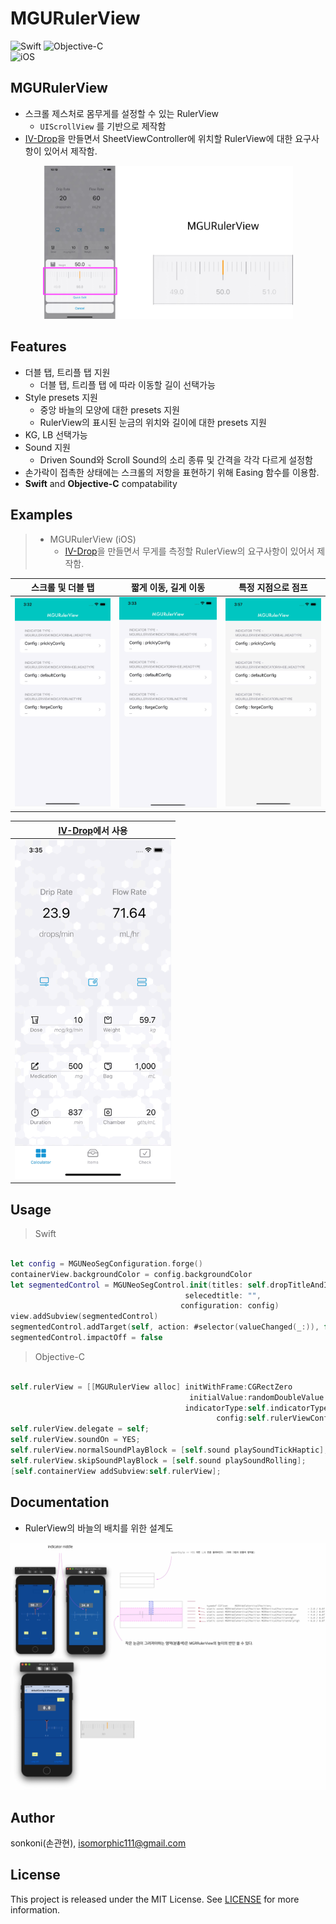 # MGURulerView 

![Swift](https://img.shields.io/badge/Swift-F05138?style=flat-square&logo=Swift&logoColor=white)
![Objective-C](https://img.shields.io/badge/Objective--C-3A95E3?style=flat-square&logo=apple&logoColor=white)<br/>
![iOS](https://img.shields.io/badge/IOS-000000?style=flat-square&logo=ios&logoColor=white)

## **MGURulerView**
- 스크롤 제스처로 몸무게를 설정할 수 있는 RulerView
    - `UIScrollView` 를 기반으로 제작함
- [IV-Drop](https://apps.apple.com/app/id1574452904)을 만들면서 SheetViewController에 위치할 RulerView에 대한 요구사항이 있어서 제작함.
<p align="center"><img src="./screenshot/230516b1.jpg" width="400"></p>


## Features
*  더블 탭, 트리플 탭 지원
    * 더블 탭, 트리플 탭 에 따라 이동할 길이 선택가능
*  Style presets 지원
    * 중앙 바늘의 모양에 대한 presets 지원
    * RulerView의 표시된 눈금의 위치와 길이에 대한 presets 지원
*  KG, LB 선택가능
*  Sound 지원
    * Driven Sound와 Scroll Sound의 소리 종류 및 간격을 각각 다르게 설정함
*  손가락이 접촉한 상태에는 스크롤의 저항을 표현하기 위해 Easing 함수를 이용함.
*  **Swift** and **Objective-C** compatability


## Examples
> - MGURulerView (iOS)
>   - [IV-Drop](https://apps.apple.com/app/id1574452904)을 만들면서 무게를 측정할 RulerView의 요구사항이 있어서 제작함.


스크롤 및 더블 탭 | 짧게 이동, 길게 이동 | 특정 지점으로 점프 
---|---|---
<img src="./screenshot/Simulator Screen Recording - iPhone 14 - 2023-05-17 at 15.32.22.gif" width="250">|<img src="./screenshot/Simulator Screen Recording - iPhone 14 - 2023-05-17 at 15.33.35.gif" width="250">|<img src="./screenshot/Simulator Screen Recording - iPhone 14 - 2023-05-17 at 15.35.01.gif" width="250">

[IV-Drop](https://apps.apple.com/app/id1574452904)에서 사용 |
---|
<img src="./screenshot/Simulator Screen Recording - iPhone 14 - 2023-05-17 at 15.36.04.gif" width="250">|

## Usage

> Swift
```swift

let config = MGUNeoSegConfiguration.forge()
containerView.backgroundColor = config.backgroundColor
let segmentedControl = MGUNeoSegControl.init(titles: self.dropTitleAndImageModels(),
                                       selecedtitle: "",
                                      configuration: config)
view.addSubview(segmentedControl)
segmentedControl.addTarget(self, action: #selector(valueChanged(_:)), for: .valueChanged)
segmentedControl.impactOff = false

```

> Objective-C
```objective-c

self.rulerView = [[MGURulerView alloc] initWithFrame:CGRectZero
                                        initialValue:randomDoubleValue
                                       indicatorType:self.indicatorType
                                              config:self.rulerViewConfig];
self.rulerView.delegate = self;
self.rulerView.soundOn = YES;
self.rulerView.normalSoundPlayBlock = [self.sound playSoundTickHaptic];
self.rulerView.skipSoundPlayBlock = [self.sound playSoundRolling];
[self.containerView addSubview:self.rulerView];

```

## Documentation

- RulerView의 바늘의 배치를 위한 설계도
<img src="./screenshot/230517a2.jpg" width="1000">

## Author

sonkoni(손관현), isomorphic111@gmail.com 

## License

This project is released under the MIT License. See [LICENSE](https://github.com/sonkoni/Collection-of-Toy-Projects/blob/main/LICENSE) for more information.
